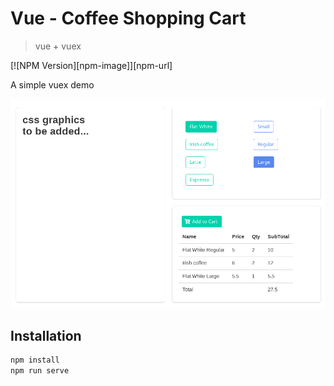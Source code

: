 # Vue - Coffee Shopping Cart
> vue + vuex

[![NPM Version][npm-image]][npm-url]

A simple vuex demo

![Screenshot](screenshots/screenshot01.png)


## Installation

```sh
npm install
npm run serve
```

